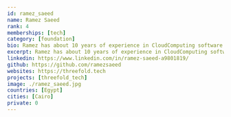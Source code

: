 ```yaml
---
id: ramez_saeed
name: Ramez Saeed
rank: 4
memberships: [tech]
category: [foundation]
bio: Ramez has about 10 years of experience in CloudComputing software. He joined Kristof and his team on 2008, Started in Q-layer, Amplidata, GiG and currently TFtech. Currently Ramez is working as a quality control and operations teamleader. Engineer fell in love with Threefold Threefold is the upcoming internet future, we are creating conscious futures together.
excerpt: Ramez has about 10 years of experience in CloudComputing software.
linkedin: https://www.linkedin.com/in/ramez-saeed-a9801819/
github: https://github.com/ramezsaeed
websites: https://threefold.tech
projects: [threefold_tech]
image: ./ramez_saeed.jpg
countries: [Egypt]
cities: [Cairo]
private: 0
---
```


